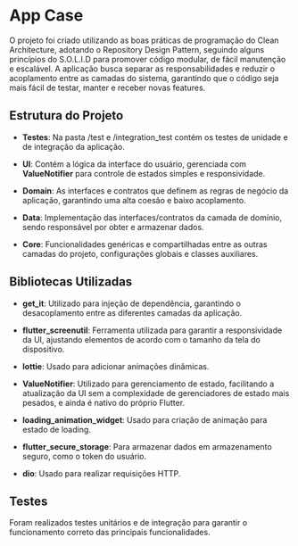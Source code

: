 # App Case

O projeto foi criado utilizando as boas práticas de programação do Clean Architecture, adotando o Repository Design Pattern, seguindo alguns princípios do S.O.L.I.D para promover código modular, de fácil manutenção e escalável. A aplicação busca separar as responsabilidades e reduzir o acoplamento entre as camadas do sistema, garantindo que o código seja mais fácil de testar, manter e receber novas features.

## Estrutura do Projeto
- **Testes**: Na pasta /test e /integration_test contém os testes de unidade e de integração da aplicação.

- **UI**: Contém a lógica da interface do usuário, gerenciada com **ValueNotifier** para controle de estados simples e responsividade. 

- **Domain**: As interfaces e contratos que definem as regras de negócio da aplicação, garantindo uma alta coesão e baixo acoplamento.

- **Data**: Implementação das interfaces/contratos da camada de domínio, sendo responsável por obter e armazenar dados. 

- **Core**: Funcionalidades genéricas e compartilhadas entre as outras camadas do projeto, configurações globais e classes auxiliares.

## Bibliotecas Utilizadas

- **get_it**: Utilizado para injeção de dependência, garantindo o desacoplamento entre as diferentes camadas da aplicação.

- **flutter_screenutil**: Ferramenta utilizada para garantir a responsividade da UI, ajustando elementos de acordo com o tamanho da tela do dispositivo.

- **lottie**: Usado para adicionar animações dinâmicas.

- **ValueNotifier**: Utilizado para gerenciamento de estado, facilitando a atualização da UI sem a complexidade de gerenciadores de estado mais pesados, e ainda é nativo do próprio Flutter.

- **loading_animation_widget**: Usado para criação de animação para estado de loading.

- **flutter_secure_storage**: Para armazenar dados em armazenamento seguro, como o token do usuário. 

- **dio**: Usado para realizar requisições HTTP.

## Testes

Foram realizados testes unitários e de integração para garantir o funcionamento correto das principais funcionalidades.

